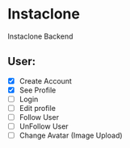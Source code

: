 # Instaclone

Instaclone Backend

## User:

- [x] Create Account
- [x] See Profile
- [ ] Login
- [ ] Edit profile
- [ ] Follow User
- [ ] UnFollow User
- [ ] Change Avatar (Image Upload)
